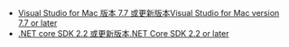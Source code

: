 * [<span data-ttu-id="d71d8-101">Visual Studio for Mac 版本 7.7 或更新版本</span><span class="sxs-lookup"><span data-stu-id="d71d8-101">Visual Studio for Mac version 7.7 or later</span></span>](https://www.visualstudio.com/downloads/)
* [<span data-ttu-id="d71d8-102">.NET core SDK 2.2 或更新版本</span><span class="sxs-lookup"><span data-stu-id="d71d8-102">.NET Core SDK 2.2 or later</span></span>](https://www.microsoft.com/net/download/all)